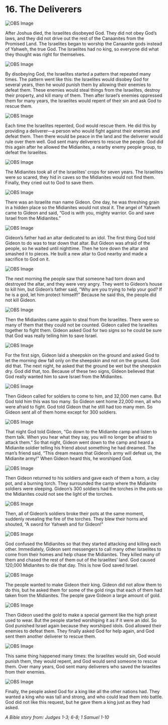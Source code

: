 # 16. The Deliverers

![OBS Image](https://cdn.door43.org/obs/jpg/360px/obs-en-16-01.jpg)

After Joshua died, the Israelites disobeyed God. They did not obey God’s laws, and they did not drive out the rest of the Canaanites from the Promised Land. The Israelites began to worship the Canaanite gods instead of Yahweh, the true God. The Israelites had no king, so everyone did what they thought was right for themselves.

![OBS Image](https://cdn.door43.org/obs/jpg/360px/obs-en-16-02.jpg)

By disobeying God, the Israelites started a pattern that repeated many times. The pattern went like this: the Israelites would disobey God for several years, then he would punish them by allowing their enemies to defeat them. These enemies would steal things from the Israelites, destroy their property, and kill many of them. Then after Israel’s enemies oppressed them for many years, the Israelites would repent of their sin and ask God to rescue them.

![OBS Image](https://cdn.door43.org/obs/jpg/360px/obs-en-16-03.jpg)

Each time the Israelites repented, God would rescue them. He did this by providing a deliverer—a person who would fight against their enemies and defeat them. Then there would be peace in the land and the deliverer would rule over them well. God sent many deliverers to rescue the people. God did this again after he allowed the Midianites, a nearby enemy people group, to defeat the Israelites.

![OBS Image](https://cdn.door43.org/obs/jpg/360px/obs-en-16-04.jpg)

The Midianites took all of the Israelites’ crops for seven years. The Israelites were so scared, they hid in caves so the Midianites would not find them. Finally, they cried out to God to save them.

![OBS Image](https://cdn.door43.org/obs/jpg/360px/obs-en-16-05.jpg)

There was an Israelite man name Gideon. One day, he was threshing grain in a hidden place so the Midianites would not steal it. The angel of Yahweh came to Gideon and said, “God is with you, mighty warrior. Go and save Israel from the Midianites.”

![OBS Image](https://cdn.door43.org/obs/jpg/360px/obs-en-16-06.jpg)

Gideon’s father had an altar dedicated to an idol. The first thing God told Gideon to do was to tear down that altar. But Gideon was afraid of the people, so he waited until nighttime. Then he tore down the altar and smashed it to pieces. He built a new altar to God nearby and made a sacrifice to God on it.

![OBS Image](https://cdn.door43.org/obs/jpg/360px/obs-en-16-07.jpg)

The next morning the people saw that someone had torn down and destroyed the altar, and they were very angry. They went to Gideon’s house to kill him, but Gideon’s father said, “Why are you trying to help your god? If he is a god, let him protect himself!” Because he said this, the people did not kill Gideon.

![OBS Image](https://cdn.door43.org/obs/jpg/360px/obs-en-16-08.jpg)

Then the Midianites came again to steal from the Israelites. There were so many of them that they could not be counted. Gideon called the Israelites together to fight them. Gideon asked God for two signs so he could be sure that God was really telling him to save Israel.

![OBS Image](https://cdn.door43.org/obs/jpg/360px/obs-en-16-09.jpg)

For the first sign, Gideon laid a sheepskin on the ground and asked God to let the morning dew fall only on the sheepskin and not on the ground. God did that. The next night, he asked that the ground be wet but the sheepskin dry. God did that, too. Because of these two signs, Gideon believed that God really wanted him to save Israel from the Midianites.

![OBS Image](https://cdn.door43.org/obs/jpg/360px/obs-en-16-10.jpg)

Then Gideon called for soldiers to come to him, and 32,000 men came. But God told him this was too many. So Gideon sent home 22,000 men, all who were afraid to fight. God told Gideon that he still had too many men. So Gideon sent all of them home except for 300 soldiers.

![OBS Image](https://cdn.door43.org/obs/jpg/360px/obs-en-16-11.jpg)

That night God told Gideon, “Go down to the Midianite camp and listen to them talk. When you hear what they say, you will no longer be afraid to attack them.” So that night, Gideon went down to the camp and heard a Midianite soldier telling his friend about something he had dreamed. The man’s friend said, “This dream means that Gideon’s army will defeat us, the Midianite army!” When Gideon heard this, he worshiped God.

![OBS Image](https://cdn.door43.org/obs/jpg/360px/obs-en-16-12.jpg)

Then Gideon returned to his soldiers and gave each of them a horn, a clay pot, and a burning torch. They surrounded the camp where the Midianite soldiers were sleeping. Gideon’s 300 soldiers had the torches in the pots so the Midianites could not see the light of the torches.

![OBS Image](https://cdn.door43.org/obs/jpg/360px/obs-en-16-13.jpg)

Then, all of Gideon’s soldiers broke their pots at the same moment, suddenly revealing the fire of the torches. They blew their horns and shouted, “A sword for Yahweh and for Gideon!”

![OBS Image](https://cdn.door43.org/obs/jpg/360px/obs-en-16-14.jpg)

God confused the Midianites so that they started attacking and killing each other. Immediately, Gideon sent messengers to call many other Israelites to come from their homes and help chase the Midianites. They killed many of them and chased the rest of them out of the Israelites’ land. God caused 120,000 Midianites to die that day. This is how God saved Israel.

![OBS Image](https://cdn.door43.org/obs/jpg/360px/obs-en-16-15.jpg)

The people wanted to make Gideon their king. Gideon did not allow them to do this, but he asked them for some of the gold rings that each of them had taken from the Midianites. The people gave Gideon a large amount of gold.

![OBS Image](https://cdn.door43.org/obs/jpg/360px/obs-en-16-16.jpg)

Then Gideon used the gold to make a special garment like the high priest used to wear. But the people started worshiping it as if it were an idol. So God punished Israel again because they worshiped idols. God allowed their enemies to defeat them. They finally asked God for help again, and God sent them another deliverer to rescue them.

![OBS Image](https://cdn.door43.org/obs/jpg/360px/obs-en-16-17.jpg)

This same thing happened many times: the Israelites would sin, God would punish them, they would repent, and God would send someone to rescue them. Over many years, God sent many deliverers who saved the Israelites from their enemies.

![OBS Image](https://cdn.door43.org/obs/jpg/360px/obs-en-16-18.jpg)

Finally, the people asked God for a king like all the other nations had. They wanted a king who was tall and strong, and who could lead them into battle. God did not like this request, but he gave them a king just as they had asked.

_A Bible story from: Judges 1-3; 6-8; 1 Samuel 1-10_

